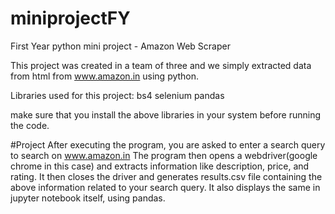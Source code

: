 # miniprojectFY
First Year python mini project - Amazon Web Scraper

This project was created in a team of three and we simply extracted data from html from www.amazon.in using python.

Libraries used for this project:
bs4
selenium
pandas

make sure that you install the above libraries in your system before running the code.

#Project
After executing the program, you are asked to enter a search query to search on www.amazon.in
The program then opens a webdriver(google chrome in this case) and extracts information like description, price, and rating.
It then closes the driver and generates results.csv file containing the above information related to your search query.
It also displays the same in jupyter notebook itself, using pandas.
